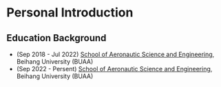 # Personal Introduction

## Education Background

- (Sep 2018 - Jul 2022) [School of Aeronautic Science and Engineering](https://http://www.ase.buaa.edu.cn/),
    Beihang University (BUAA)
- (Sep 2022 - Persent) [School of Aeronautic Science and Engineering](https://http://www.ase.buaa.edu.cn/),
    Beihang University (BUAA)
